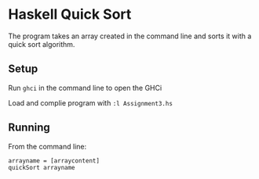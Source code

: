 # Haskell Quick Sort
The program takes an array created in the command line and sorts it with a quick sort algorithm.

## Setup
Run `ghci` in the command line to open the GHCi

Load and complie program with `:l Assignment3.hs`

## Running

From the command line:

```
arrayname = [arraycontent]
quickSort arrayname
```
